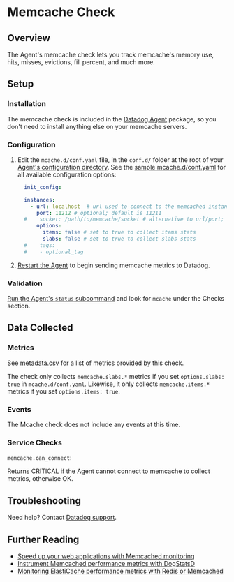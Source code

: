 # Memcache Check

## Overview

The Agent's memcache check lets you track memcache's memory use, hits, misses, evictions, fill percent, and much more.

## Setup
### Installation

The memcache check is included in the [Datadog Agent][1] package, so you don't need to install anything else on your memcache servers.

### Configuration

1. Edit the `mcache.d/conf.yaml` file, in the `conf.d/` folder at the root of your [Agent's configuration directory][10].
  See the [sample mcache.d/conf.yaml][2] for all available configuration options:

    ```yaml
      init_config:

      instances:
        - url: localhost  # url used to connect to the memcached instance
          port: 11212 # optional; default is 11211
      #    socket: /path/to/memcache/socket # alternative to url/port; 'dd-agent' user must have read/write permission
          options:
            items: false # set to true to collect items stats
            slabs: false # set to true to collect slabs stats
      #    tags:
      #    - optional_tag
    ```

2. [Restart the Agent][3] to begin sending memcache metrics to Datadog.

### Validation

[Run the Agent's `status` subcommand][4] and look for `mcache` under the Checks section.

## Data Collected
### Metrics

See [metadata.csv][5] for a list of metrics provided by this check.

The check only collects `memcache.slabs.*` metrics if you set `options.slabs: true` in `mcache.d/conf.yaml`. Likewise, it only collects `memcache.items.*` metrics if you set `options.items: true`.


### Events
The Mcache check does not include any events at this time.

### Service Checks

`memcache.can_connect`:

Returns CRITICAL if the Agent cannot connect to memcache to collect metrics, otherwise OK.

## Troubleshooting
Need help? Contact [Datadog support][6].

## Further Reading

* [Speed up your web applications with Memcached monitoring][7]
* [Instrument Memcached performance metrics with DogStatsD][8]
* [Monitoring ElastiCache performance metrics with Redis or Memcached][9]


[1]: https://app.datadoghq.com/account/settings#agent
[2]: https://github.com/DataDog/integrations-core/blob/master/mcache/datadog_checks/mcache/data/conf.yaml.example
[3]: https://docs.datadoghq.com/agent/faq/agent-commands/#start-stop-restart-the-agent
[4]: https://docs.datadoghq.com/agent/faq/agent-commands/#agent-status-and-information
[5]: https://github.com/DataDog/integrations-core/blob/master/mcache/metadata.csv
[6]: https://docs.datadoghq.com/help/
[7]: https://www.datadoghq.com/blog/speed-up-web-applications-memcached/
[8]: https://www.datadoghq.com/blog/instrument-memcached-performance-metrics-dogstatsd/
[9]: https://www.datadoghq.com/blog/monitoring-elasticache-performance-metrics-with-redis-or-memcached/
[10]: https://docs.datadoghq.com/agent/faq/agent-configuration-files/#agent-configuration-directory

